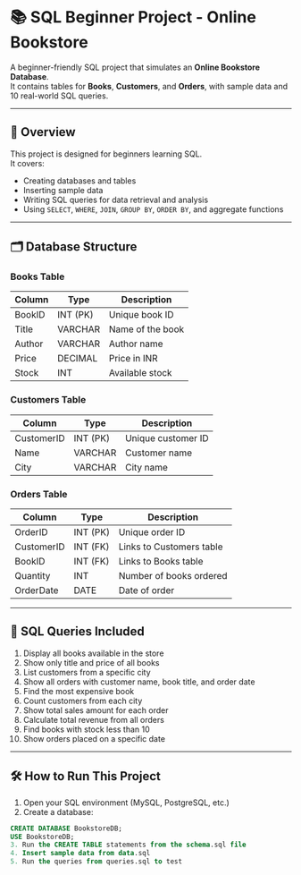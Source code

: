 # 📚 SQL Beginner Project - Online Bookstore

A beginner-friendly SQL project that simulates an **Online Bookstore Database**.  
It contains tables for **Books**, **Customers**, and **Orders**, with sample data and 10 real-world SQL queries.

---

## 🚀 Overview
This project is designed for beginners learning SQL.  
It covers:
- Creating databases and tables
- Inserting sample data
- Writing SQL queries for data retrieval and analysis
- Using `SELECT`, `WHERE`, `JOIN`, `GROUP BY`, `ORDER BY`, and aggregate functions

---

## 🗂 Database Structure
### **Books Table**
| Column   | Type         | Description         |
|----------|-------------|---------------------|
| BookID   | INT (PK)    | Unique book ID       |
| Title    | VARCHAR     | Name of the book     |
| Author   | VARCHAR     | Author name          |
| Price    | DECIMAL     | Price in INR         |
| Stock    | INT         | Available stock      |

### **Customers Table**
| Column     | Type       | Description         |
|------------|-----------|---------------------|
| CustomerID | INT (PK)  | Unique customer ID   |
| Name       | VARCHAR   | Customer name        |
| City       | VARCHAR   | City name            |

### **Orders Table**
| Column     | Type       | Description                   |
|------------|-----------|--------------------------------|
| OrderID    | INT (PK)  | Unique order ID                |
| CustomerID | INT (FK)  | Links to Customers table       |
| BookID     | INT (FK)  | Links to Books table           |
| Quantity   | INT       | Number of books ordered        |
| OrderDate  | DATE      | Date of order                  |

---

## 📌 SQL Queries Included
1. Display all books available in the store
2. Show only title and price of all books
3. List customers from a specific city
4. Show all orders with customer name, book title, and order date
5. Find the most expensive book
6. Count customers from each city
7. Show total sales amount for each order
8. Calculate total revenue from all orders
9. Find books with stock less than 10
10. Show orders placed on a specific date

---

## 🛠 How to Run This Project
1. Open your SQL environment (MySQL, PostgreSQL, etc.)
2. Create a database:
```sql
CREATE DATABASE BookstoreDB;
USE BookstoreDB;
3. Run the CREATE TABLE statements from the schema.sql file
4. Insert sample data from data.sql
5. Run the queries from queries.sql to test
